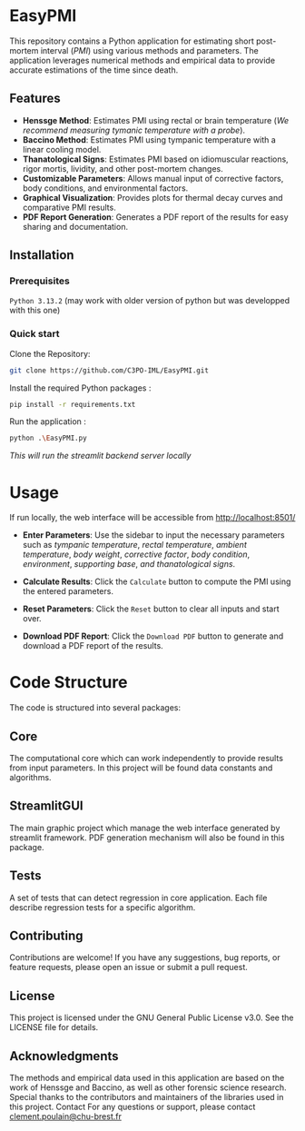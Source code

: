 # EasyPMI

This repository contains a Python application for estimating short post-mortem interval (*PMI*) using various methods and parameters. 
The application leverages numerical methods and empirical data to provide accurate estimations of the time since death.

## Features
- **Henssge Method**: Estimates PMI using rectal or brain temperature (*We recommend measuring tymanic temperature with a probe*).  
- **Baccino Method**: Estimates PMI using tympanic temperature with a linear cooling model.  
- **Thanatological Signs**: Estimates PMI based on idiomuscular reactions, rigor mortis, lividity, and other post-mortem changes.  
- **Customizable Parameters**: Allows manual input of corrective factors, body conditions, and environmental factors.  
- **Graphical Visualization**: Provides plots for thermal decay curves and comparative PMI results.  
- **PDF Report Generation**: Generates a PDF report of the results for easy sharing and documentation.  

## Installation

### Prerequisites

`Python 3.13.2` (may work with older version of python but was developped with this one)

### Quick start

Clone the Repository:
```bash
git clone https://github.com/C3PO-IML/EasyPMI.git
```

Install the required Python packages :
```bash
pip install -r requirements.txt
```
 
Run the application :
```bash
python .\EasyPMI.py
```
*This will run the streamlit backend server locally*

# Usage 
If run locally, the web interface will be accessible from [http://localhost:8501/](http://localhost:8501/)

- **Enter Parameters**: Use the sidebar to input the necessary parameters such as *tympanic temperature*, *rectal temperature*, *ambient temperature*, *body weight*, *corrective factor*, *body condition*, *environment*, *supporting base*, *and thanatological signs*.

- **Calculate Results**: Click the `Calculate` button to compute the PMI using the entered parameters.

- **Reset Parameters**: Click the `Reset` button to clear all inputs and start over.

- **Download PDF Report**: Click the `Download PDF` button to generate and download a PDF report of the results.

# Code Structure
The code is structured into several packages:

## Core
The computational core which can work independently to provide results from input parameters.
In this project will be found data constants and algorithms.

## StreamlitGUI
The main graphic project which manage the web interface generated by streamlit framework.
PDF generation mechanism will also be found in this package.

## Tests
A set of tests that can detect regression in core application.
Each file describe regression tests for a specific algorithm. 

## Contributing
Contributions are welcome! If you have any suggestions, bug reports, or feature requests, please open an issue or submit a pull request.

## License
This project is licensed under the GNU General Public License v3.0. See the LICENSE file for details.

## Acknowledgments
The methods and empirical data used in this application are based on the work of Henssge and Baccino, as well as other forensic science research.
Special thanks to the contributors and maintainers of the libraries used in this project.
Contact
For any questions or support, please contact clement.poulain@chu-brest.fr
